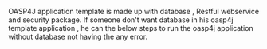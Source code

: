 OASP4J application template is made up with database , Restful webservice and security package. If someone don't want database in his oasp4j template application , he can the below steps to run the oasp4j application without database not having the any error.     